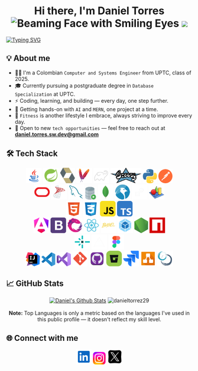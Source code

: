 <div align="center"> 
  <h1>Hi there, I'm Daniel Torres <img src="https://raw.githubusercontent.com/Tarikul-Islam-Anik/Animated-Fluent-Emojis/master/Emojis/Smilies/Beaming%20Face%20with%20Smiling%20Eyes.png" alt="Beaming Face with Smiling Eyes" width="25" height="25" /> <img src="https://media.giphy.com/media/hvRJCLFzcasrR4ia7z/giphy.gif" width="35"></h1>
</div>

[![Typing SVG](https://readme-typing-svg.demolab.com/?size=28&duration=5000&pause=1000&center=true&vcenter=true&width=1000&lines=Full-Stack+Developer;MongoDB,+MySQL,+Spring,+Angular,+NodeJS)](https://git.io/typing-svg)
  

## 💡 About me
- 🧑‍💻 I'm a Colombian `Computer and Systems Engineer` from UPTC, class of 2025.
- 🎓 Currently pursuing a postgraduate degree in `Database Specialization` at UPTC.
- ⚡ Coding, learning, and building — every day, one step further.
- 🔭 Getting hands-on with `AI` and `MERN`, one project at a time.
- 💪 `Fitness` is another lifestyle I embrace, always striving to improve every day.
- 💼 Open to new `tech opportunities` — feel free to reach out at **daniel.torres.sw.dev@gmail.com**

## 🛠️ Tech Stack

<p align="center">
<a href="https://www.java.com/es"><img height="42" src="./img/java.svg" alt="java"></a>
<a href="https://spring.io/projects/spring-framework" ><img height="42" src="./img/spring.svg" alt="spring"></a>
<a href="https://hibernate.org"><img height="42" src="./img/hibernate.svg" alt="hibernate"></a>
<a href="https://maven.apache.org"><img height="42" src="./img/maven.svg" alt="maven"></a>
<a href="https://gradle.org"><img height="42" src="./img/gradle.svg" alt="gradle"></a>
<a href="https://groovy-lang.org"><img height="42" src="./img/groovy.svg" alt="groovy"></a>
<a href="https://www.python.org"><img height="38" src="./img/python.svg" alt="python"></a>
<a href="https://www.postman.com"><img height="38" src="./img/postman.svg" alt="postman"></a>
<br>
<a href="https://www.oracle.com"><img height="42" src="./img/oracle.svg" alt="oracle"></a>
<a href="https://www.microsoft.com/en-us/sql-server"><img height="42" src="./img/sql-server.svg" alt="sql-server"></a>
<a href="https://www.mysql.com"><img height="42" src="./img/mysql.svg" alt="mysql"></a>
<a href="https://www.oracle.com/database/sqldeveloper"><img height="35" src="./img/sql-developer.png" alt="sql-developer"></a>
<a href="https://www.mongodb.com"><img height="42" src="./img/mongodb.svg" alt="mongodb"></a>
<a href="https://www.linux.org"><img height="42" src="./img/linux.svg" alt="linux"></a>
<a href="https://render.com"><img height="42" src="./img/render.png" alt="render"></a>
<a href="https://www.powerdesigner.biz/ES"><img height="42" src="./img/powerdesigner.png" alt="powerdesigner"></a>
<br>
<a href="https://developer.mozilla.org/en-US/docs/Glossary/HTML5"><img height="42" src="./img/html5.svg" alt="html5"></a>
<a href="https://developer.mozilla.org/en-US/docs/Web/CSS"><img height="42" src="./img/css3.svg" alt="css3"></a>
<a href="https://developer.mozilla.org/en-US/docs/Web/JavaScript"><img height="42" src="./img/javascript.svg" alt="javascript"></a>
<a href="https://www.typescriptlang.org"><img height="42" src="./img/typescript.svg" alt="typescript"></a>
<br>
<a href="https://angular.dev"><img height="42" src="./img/angular.svg" alt="angular"></a>
<a href="https://getbootstrap.com"><img height="42" src="./img/bootstrap.svg" alt="bootstrap"></a>
<a href="https://rxjs.dev"><img height="42" src="./img/rxjs.svg" alt="rxjs"></a>
<a href="https://react.dev"><img height="42" src="./img/react.svg" alt="react"></a>
<a href="https://babeljs.io"><img height="42" src="./img/babel.svg" alt="babel"></a>
<a href="https://webpack.js.org"><img height="42" src="./img/webpack.svg" alt="webpack"></a>
<a href="https://nodejs.org/es"><img height="42" src="./img/nodejs.svg" alt="nodejs"></a>
<a href="https://www.npmjs.com"><img height="42" src="./img/npm.svg" alt="npm"></a>
<br>
<a href="https://www.netlify.com"><img height="42" src="./img/netlify.svg" alt="netlify"></a>
<a href="https://vercel.com"><img height="42" src="./img/vercel.png" alt="netlify"></a>
<a href="https://www.figma.com"><img height="42" src="./img/figma.svg" alt="figma"></a>
<br>
<a href="https://www.jetbrains.com/idea"><img height="38" src="./img/intellijidea.png" alt="intellijidea"></a>
<a href="https://code.visualstudio.com"><img height="38" src="./img/vscode.svg" alt="vscode"></a>
<a href="https://visualstudio.microsoft.com/es"><img height="38" src="./img/vs.svg" alt="vs"></a>
<a href="https://git-scm.com"><img height="42" src="./img/git.svg" alt="git"></a>
<a href="https://github.com"><img height="42" src="./img/github.svg" alt="github"></a>
<a href="https://bitbucket.org/product"><img height="42" src="./img/bitbucket.svg" alt="bitbucket"></a>
<a href="https://www.atlassian.com/software/jira"><img height="42" src="./img/jira.svg" alt="jira"></a>
<a href="https://www.drawio.com"><img height="42" src="./img/drawio.svg" alt="drawio"></a>
<a href="https://www.scrum.org"><img height="42" src="./img/scrum.svg" alt="scrum"></a>

## 📈 GitHub Stats

<p align="center">
    <a href="https://github.com/anuraghazra/github-readme-stats"><img alt="Daniel's Github Stats" src="https://github-readme-stats.vercel.app/api?username=danieltorrez29&show_icons=true&hide_rank=true&count_private=true&theme=algolia" height="200px" width="355px"/></a>
	  <img src="https://github-readme-stats.vercel.app/api/top-langs?username=danieltorrez29&langs_count=10&show_icons=true&locale=en&layout=compact&theme=algolia" alt="danieltorrez29" height="200px" width="355px"/>
  <br/>
  <br/>
  <b>Note:</b> Top Languages is only a metric based on the languages I've used in this public profile — it doesn't reflect my skill level.
</p>

## 🌐 Connect with me

<p align="center">
<a href="https://www.linkedin.com/in/daniel-torres-d1a9t9a8"><img height="42" src="./img/linkedin.svg" alt="linkedin"></a>
<a href="https://www.instagram.com/dani_torres29_"><img height="34" src="./img/instagram.svg" alt="instagram"></a>
<a href="https://x.com/DanielTorrezA"><img height="42" src="./img/x.png" alt="x"></a>
